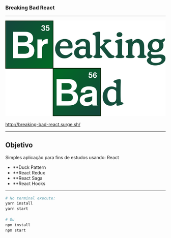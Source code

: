 ### Breaking Bad React

---
![](./src/assets/logo.svg)

http://breaking-bad-react.surge.sh/

---
## Objetivo
Simples aplicação para fins de estudos usando:
React
- **Duck Pattern
- **React Redux
- **React Saga
- **React Hooks
---
```sh
# No terminal execute:
yarn install
yarn start

# Ou
npm install
npm start
```